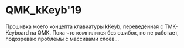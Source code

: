 # QMK_kKeyb'19
Прошивка моего концепта клавиатуры kKeyb, переведённая с TMK-Keyboard на QMK.
Пока что компилится без ошибок, но не работает, подозреваю проблемы с массивами слоёв…

